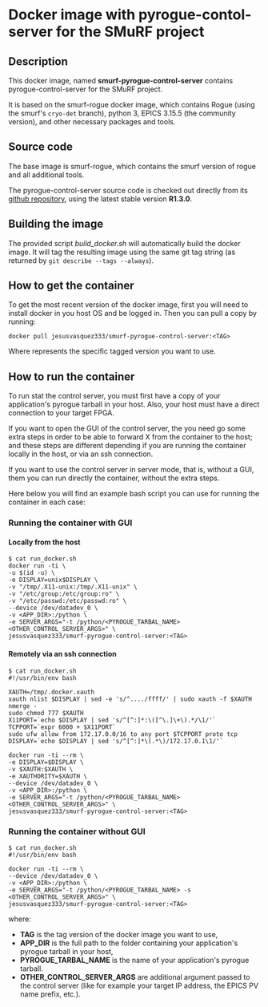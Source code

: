 # Docker image with pyrogue-contol-server for the SMuRF project

## Description

This docker image, named **smurf-pyrogue-control-server** contains pyrogue-control-server for the SMuRF project.

It is based on the smurf-rogue docker image, which contains Rogue (using the smurf's `cryo-det` branch), python 3, EPICS 3.15.5 (the community version), and other necessary packages and tools.

## Source code

The base image is smurf-rogue, which contains the smurf version of rogue and all additional tools.

The pyrogue-control-server source code is checked out directly from its [github repository](https://github.com/slaclab/pyrogue-control-server), using the latest stable version **R1.3.0**.

## Building the image

The provided script *build_docker.sh* will automatically build the docker image. It will tag the resulting image using the same git tag string (as returned by `git describe --tags --always`).

## How to get the container

To get the most recent version of the docker image, first you will need to install docker in you host OS and be logged in. Then you can pull a copy by running:

```
docker pull jesusvasquez333/smurf-pyrogue-control-server:<TAG>
```

Where **<TAG>** represents the specific tagged version you want to use.

## How to run the container

To run stat the control server, you must first have a copy of your application's pyrogue tarball in your host. Also, your host must have a direct connection to your target FPGA.

If you want to open the GUI of the control server, the you need go some extra steps in order to be able to forward X from the container to the host; and these steps are different depending if you are running the container locally in the host, or via an ssh connection.

If you want to use the control server in server mode, that is, without a GUI, them you can run directly the container, without the extra steps.

Here below you will find an example bash script you can use for running the container in each case:

### Running the container with GUI

#### Locally from the host

```
$ cat run_docker.sh
docker run -ti \
-u $(id -u) \
-e DISPLAY=unix$DISPLAY \
-v "/tmp/.X11-unix:/tmp/.X11-unix" \
-v "/etc/group:/etc/group:ro" \
-v "/etc/passwd:/etc/passwd:ro" \
--device /dev/datadev_0 \
-v <APP_DIR>:/python \
-e SERVER_ARGS="-t /python/<PYROGUE_TARBAL_NAME> <OTHER_CONTROL_SERVER_ARGS>" \
jesusvasquez333/smurf-pyrogue-control-server:<TAG>
```

#### Remotely via an ssh connection

```
$ cat run_docker.sh
#!/usr/bin/env bash

XAUTH=/tmp/.docker.xauth
xauth nlist $DISPLAY | sed -e 's/^..../ffff/' | sudo xauth -f $XAUTH nmerge -
sudo chmod 777 $XAUTH
X11PORT=`echo $DISPLAY | sed 's/^[^:]*:\([^\.]\+\).*/\1/'`
TCPPORT=`expr 6000 + $X11PORT`
sudo ufw allow from 172.17.0.0/16 to any port $TCPPORT proto tcp
DISPLAY=`echo $DISPLAY | sed 's/^[^:]*\(.*\)/172.17.0.1\1/'`

docker run -ti --rm \
-e DISPLAY=$DISPLAY \
-v $XAUTH:$XAUTH \
-e XAUTHORITY=$XAUTH \
--device /dev/datadev_0 \
-v <APP_DIR>:/python \
-e SERVER_ARGS="-t /python/<PYROGUE_TARBAL_NAME> <OTHER_CONTROL_SERVER_ARGS>" \
jesusvasquez333/smurf-pyrogue-control-server:<TAG>
```
### Running the container without GUI

```
$ cat run_docker.sh
#!/usr/bin/env bash

docker run -ti --rm \
--device /dev/datadev_0 \
-v <APP_DIR>:/python \
-e SERVER_ARGS="-t /python/<PYROGUE_TARBAL_NAME> -s <OTHER_CONTROL_SERVER_ARGS>" \
jesusvasquez333/smurf-pyrogue-control-server:<TAG>
```

where:
- **TAG** is the tag version of the docker image you want to use,
- **APP_DIR** is the full path to the folder containing your application's pyrogue tarball in your host,
- **PYROGUE_TARBAL_NAME** is the name of your application's pyrogue tarball.
- **OTHER_CONTROL_SERVER_ARGS** are additional argument passed to the control server (like for example your target IP address, the EPICS PV name prefix, etc.).
